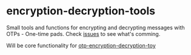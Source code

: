 # encryption-decryption-tools
Small tools and functions for encrypting and decrypting messages with OTPs - One-time pads. Check [issues](https://github.com/eklem/otp-encryption-decryption-tools/issues) to see what's comming.

Will be core functionality for [otp-encryption-decryption-toy](https://github.com/eklem/otp-encryption-decryption-toy)
